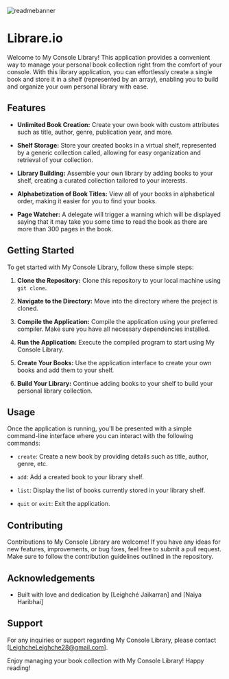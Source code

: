 ![readmebanner](https://github.com/noturlee/Library-Console-App/assets/100778149/7045bd4a-4fb5-4dc6-a1e5-17f2686104df)

# Librare.io

Welcome to My Console Library! This application provides a convenient way to manage your personal book collection right from the comfort of your console. With this library application, you can effortlessly create a single book and store it in a shelf (represented by an array), enabling you to build and organize your own personal library with ease.

## Features

- **Unlimited Book Creation:** Create your own book with custom attributes such as title, author, genre, publication year, and more.
  
- **Shelf Storage:** Store your created books in a virtual shelf, represented by a generic collection called, allowing for easy organization and retrieval of your collection.

- **Library Building:** Assemble your own library by adding books to your shelf, creating a curated collection tailored to your interests.
  
- **Alphabetization of Book Titles:** View all of your books in alphabetical order, making it easier for you to find your books.

- **Page Watcher:** A delegate will trigger a warning which will be displayed saying that it may take you some time to read the book as there are more than 300 pages in the book.


## Getting Started

To get started with My Console Library, follow these simple steps:

1. **Clone the Repository:** Clone this repository to your local machine using `git clone`.

2. **Navigate to the Directory:** Move into the directory where the project is cloned.

3. **Compile the Application:** Compile the application using your preferred compiler. Make sure you have all necessary dependencies installed.

4. **Run the Application:** Execute the compiled program to start using My Console Library.

5. **Create Your Books:** Use the application interface to create your own books and add them to your shelf.

6. **Build Your Library:** Continue adding books to your shelf to build your personal library collection.

## Usage

Once the application is running, you'll be presented with a simple command-line interface where you can interact with the following commands:

- `create`: Create a new book by providing details such as title, author, genre, etc.

- `add`: Add a created book to your library shelf.

- `list`: Display the list of books currently stored in your library shelf.

- `quit` or `exit`: Exit the application.

## Contributing

Contributions to My Console Library are welcome! If you have any ideas for new features, improvements, or bug fixes, feel free to submit a pull request. Make sure to follow the contribution guidelines outlined in the repository.

## Acknowledgements

- Built with love and dedication by [Leighché Jaikarran] and [Naiya Haribhai]

## Support

For any inquiries or support regarding My Console Library, please contact [LeighcheLeighche28@gmail.com].

Enjoy managing your book collection with My Console Library! Happy reading!
